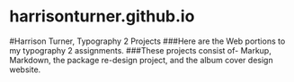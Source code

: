 # harrisonturner.github.io
#Harrison Turner, Typography 2 Projects
###Here are the Web portions to my typography 2 assignments.
###These projects consist of- Markup, Markdown, the package re-design project, and the album cover design website.

